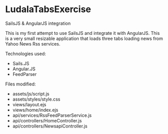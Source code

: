 # LudalaTabsExercise
SailsJS &amp; AngularJS integration

This is my first attempt to use SailsJS and integrate it with AngularJS.
This is a very small resizable application that loads three tabs loading news from Yahoo News Rss services.

Technologies used:
- Sails.JS
- Angular.JS
- FeedParser

Files modified:
- assets/js/script.js
- assets/styles/style.css
- views/layout.ejs
- views/home/index.ejs
- api/services/RssFeedParserService.js
- api/controllers/HomeController.js
- api/controllers/NewsapiController.js
